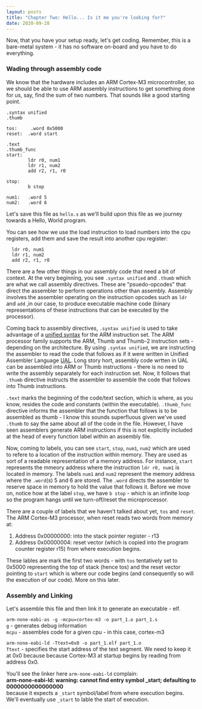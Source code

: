 ```yaml
---
layout: posts
title: "Chapter Two: Hello... Is it me you're looking for?"
date: 2020-09-28
---
```


Now, that you have your setup ready, let's get coding. Remember, this is a bare-metal system - it has no software on-board and you have to do everything.

### Wading through assembly code  

We know that the hardware includes an ARM Cortex-M3 microcontroller, so we should be able to use ARM assembly instructions to get something done for us, say, find the sum of two numbers. That sounds like a good starting point.

```assembly
.syntax unified
.thumb

tos:     .word 0x5000
reset:  .word start

.text
.thumb_func
start:
        ldr r0, num1
        ldr r1, num2
        add r2, r1, r0

stop:
        b stop

num1:   .word 5
num2:   .word 6
```

Let's save this file as ```hello.s``` as we'll build upon this file as we journey towards a Hello, World program.

You can see how we use the load instruction to load numbers into the cpu registers, add them and save the result into another cpu register:


```assembly
  ldr r0, num1
  ldr r1, num2
  add r2, r1, r0
```

There are a few other things in our assembly code that need a bit of context. 
At the very beginning, you see ```.syntax unified``` and ```.thumb``` which are what we call assembly directives. These are "psuedo-opcodes" that direct the assembler to perform operations other than assembly. Assembly involves the assembler operating on the instruction opcodes such as ```ldr``` and ```add``` ,in our case, to produce executable machine code (binary representations of these instructions that can be executed by the processor).


Coming back to assembly directives, ```.syntax unified``` is used to take advantage of a [unified syntax](https://sourceware.org/binutils/docs/as/ARM_002dInstruction_002dSet.html#ARM_002dInstruction_002dSet) for the ARM instruction set. The ARM processor family supports the ARM, Thumb and Thumb-2 instruction sets - depending on the architecture. By using ```.syntax unified```, we are instructing the assembler to read the code that follows as if it were written in Unified Assembler Language [UAL](https://www.keil.com/support/man/docs/armasm/armasm_dom1359731145130.htm). Long story hort, assembly code wrtten in UAL can be assembled into ARM or Thumb instructions - there is no need to write the assembly separately for each instruction set.
Now, it follows that ```.thumb``` directive instructs the assembler to assemble the code that follows into Thumb instructions.


```.text``` marks the beginning of the code/text section, which is where, as you know, resides the code and constants (within the executable). ```.thumb_func``` directive informs the assembler that the function that follows is to be assembled as thumb - I know this sounds superfluous given we've used ```.thumb``` to say the same about all of the code in the file. However, I have seen assemblers generate ARM instructions if this is not explicitly included at the head of every function label within an assembly file.


Now, coming to labels, you can see ```start```, ```stop```, ```num1```, ```num2``` which are used to refere to a location of the instruction within memory. They are used as sort of a readable representation of a memory address. For instance, ```start``` represents the mmeory address where the instruction ```ldr r0, num1``` is located in memory. The labels ```num1``` and ```num2``` represent the memory address where the ```.word```(s) 5 and 6 are stored. The ```.word``` directs the assembler to reserve space in memory to hold the value that follows it. Before we move on, notice how at the label ```stop```, we have ```b stop``` - which is an infinite loop so the program hangs until we turn-off/reset the microprocessor.

There are a couple of labels that we haven't talked about yet, ```tos``` and ```reset```. The ARM Cortex-M3 processor, when reset reads two words from memory at:
1. Address 0x00000000: into the stack pointer register - r13
2. Address 0x00000004: reset vector (which is copied into the program counter register r15) from where execution begins.

These lables are mark the first two words - with ```tos``` tentatively set to 0x5000 representing the top of stack (hence tos) and the reset vector pointing to ```start``` which is where our code begins (and consequently so will the execution of our code). More on this later.

### Assembly and Linking

Let's assemble this file and then link it to generate an executable - elf.

```arm-none-eabi-as -g -mcpu=cortex-m3 -o part_1.o part_1.s```    
```g``` - generates debug information    
```mcpu``` - assembles code for a given cpu - in this case, cortex-m3

```arm-none-eabi-ld -Ttext=0x0 -o part_1.elf part_1.o```    
```Ttext``` - specifies the start address of the text segment. We need to keep it at 0x0 because because Cortex-M3 at startup begins by reading from address 0x0.    

You'll see the linker here ```arm-none-eabi-ld``` complain:    
**arm-none-eabi-ld: warning: cannot find entry symbol _start; defaulting to 0000000000000000**    
because it expects a ```_start``` symbol/label from where execution begins. We'll eventually use ```_start``` to lable the start of execution.






